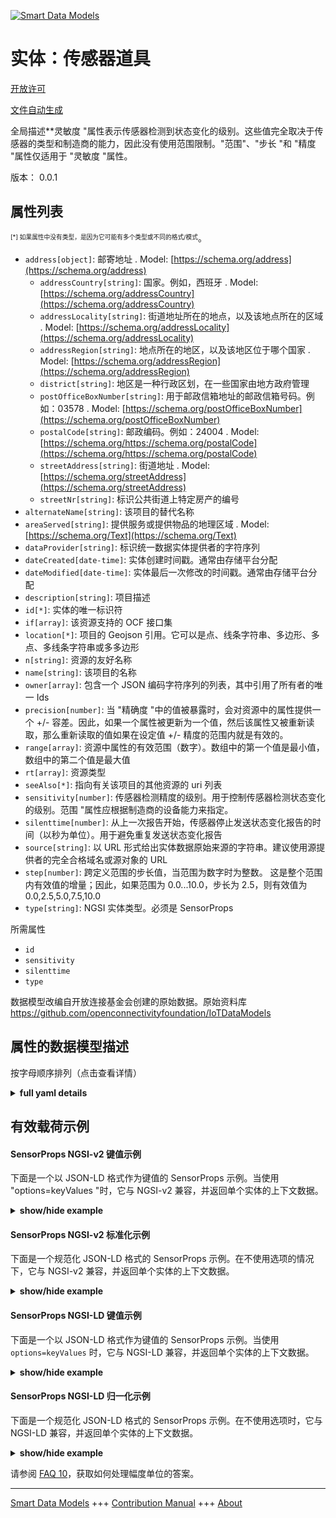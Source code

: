 <!-- 10-Header -->  
[![Smart Data Models](https://smartdatamodels.org/wp-content/uploads/2022/01/SmartDataModels_logo.png "Logo")](https://smartdatamodels.org)  
实体：传感器道具  
========<!-- /10-Header -->  
<!-- 15-License -->  
[开放许可](https://github.com/smart-data-models//dataModel.OCF/blob/master/SensorProps/LICENSE.md)  
[文件自动生成](https://docs.google.com/presentation/d/e/2PACX-1vTs-Ng5dIAwkg91oTTUdt8ua7woBXhPnwavZ0FxgR8BsAI_Ek3C5q97Nd94HS8KhP-r_quD4H0fgyt3/pub?start=false&loop=false&delayms=3000#slide=id.gb715ace035_0_60)  
<!-- /15-License -->  
<!-- 20-Description -->  
全局描述**灵敏度 "属性表示传感器检测到状态变化的级别。这些值完全取决于传感器的类型和制造商的能力，因此没有使用范围限制。"范围"、"步长 "和 "精度 "属性仅适用于 "灵敏度 "属性。  
版本： 0.0.1  
<!-- /20-Description -->  
<!-- 30-PropertiesList -->  

## 属性列表  

<sup><sub>[*] 如果属性中没有类型，是因为它可能有多个类型或不同的格式/模式</sub></sup>。  
- `address[object]`: 邮寄地址  . Model: [https://schema.org/address](https://schema.org/address)	- `addressCountry[string]`: 国家。例如，西班牙  . Model: [https://schema.org/addressCountry](https://schema.org/addressCountry)  
	- `addressLocality[string]`: 街道地址所在的地点，以及该地点所在的区域  . Model: [https://schema.org/addressLocality](https://schema.org/addressLocality)  
	- `addressRegion[string]`: 地点所在的地区，以及该地区位于哪个国家  . Model: [https://schema.org/addressRegion](https://schema.org/addressRegion)  
	- `district[string]`: 地区是一种行政区划，在一些国家由地方政府管理    
	- `postOfficeBoxNumber[string]`: 用于邮政信箱地址的邮政信箱号码。例如：03578  . Model: [https://schema.org/postOfficeBoxNumber](https://schema.org/postOfficeBoxNumber)  
	- `postalCode[string]`: 邮政编码。例如：24004  . Model: [https://schema.org/https://schema.org/postalCode](https://schema.org/https://schema.org/postalCode)  
	- `streetAddress[string]`: 街道地址  . Model: [https://schema.org/streetAddress](https://schema.org/streetAddress)  
	- `streetNr[string]`: 标识公共街道上特定房产的编号    
- `alternateName[string]`: 该项目的替代名称  - `areaServed[string]`: 提供服务或提供物品的地理区域  . Model: [https://schema.org/Text](https://schema.org/Text)- `dataProvider[string]`: 标识统一数据实体提供者的字符序列  - `dateCreated[date-time]`: 实体创建时间戳。通常由存储平台分配  - `dateModified[date-time]`: 实体最后一次修改的时间戳。通常由存储平台分配  - `description[string]`: 项目描述  - `id[*]`: 实体的唯一标识符  - `if[array]`: 该资源支持的 OCF 接口集  - `location[*]`: 项目的 Geojson 引用。它可以是点、线条字符串、多边形、多点、多线条字符串或多多边形  - `n[string]`: 资源的友好名称  - `name[string]`: 该项目的名称  - `owner[array]`: 包含一个 JSON 编码字符序列的列表，其中引用了所有者的唯一 Ids  - `precision[number]`: 当 "精确度 "中的值被暴露时，会对资源中的属性提供一个 +/- 容差。因此，如果一个属性被更新为一个值，然后该属性又被重新读取，那么重新读取的值如果在设定值 +/- 精度的范围内就是有效的。  - `range[array]`: 资源中属性的有效范围（数字）。数组中的第一个值是最小值，数组中的第二个值是最大值  - `rt[array]`: 资源类型  - `seeAlso[*]`: 指向有关该项目的其他资源的 uri 列表  - `sensitivity[number]`: 传感器检测精度的级别。用于控制传感器检测状态变化的级别。范围 "属性应根据制造商的设备能力来指定。  - `silenttime[number]`: 从上一次报告开始，传感器停止发送状态变化报告的时间（以秒为单位）。用于避免重复发送状态变化报告  - `source[string]`: 以 URL 形式给出实体数据原始来源的字符串。建议使用源提供者的完全合格域名或源对象的 URL  - `step[number]`: 跨定义范围的步长值，当范围为数字时为整数。  这是整个范围内有效值的增量；因此，如果范围为 0.0...10.0，步长为 2.5，则有效值为 0.0,2.5,5.0,7.5,10.0  - `type[string]`: NGSI 实体类型。必须是 SensorProps  <!-- /30-PropertiesList -->  
<!-- 35-RequiredProperties -->  
所需属性  
- `id`  - `sensitivity`  - `silenttime`  - `type`  <!-- /35-RequiredProperties -->  
<!-- 40-RequiredProperties -->  
数据模型改编自开放连接基金会创建的原始数据。原始资料库 https://github.com/openconnectivityfoundation/IoTDataModels  
<!-- /40-RequiredProperties -->  
<!-- 50-DataModelHeader -->  
## 属性的数据模型描述  
按字母顺序排列（点击查看详情）  
<!-- /50-DataModelHeader -->  
<!-- 60-ModelYaml -->  
<details><summary><strong>full yaml details</strong></summary>    
```yaml  
SensorProps:    
  description: 'This Resource describes the properties which guide the reporting of a state change of a Sensor.The Property ''silenttime'' represents the period after which a state change report was sent where the Sensor state change is not reported.The Property ''sensitivity'' represents the level at which the sensor detects a state change.These values are completely dependent on the type of Sensor and the manufacturer capability, so no range restrictions are used.The Properties ''range'', ''step'' and ''precision'' are only applied to the ''sensitivity'' Property.'    
  properties:    
    address:    
      description: The mailing address    
      properties:    
        addressCountry:    
          description: 'The country. For example, Spain'    
          type: string    
          x-ngsi:    
            model: https://schema.org/addressCountry    
            type: Property    
        addressLocality:    
          description: 'The locality in which the street address is, and which is in the region'    
          type: string    
          x-ngsi:    
            model: https://schema.org/addressLocality    
            type: Property    
        addressRegion:    
          description: 'The region in which the locality is, and which is in the country'    
          type: string    
          x-ngsi:    
            model: https://schema.org/addressRegion    
            type: Property    
        district:    
          description: 'A district is a type of administrative division that, in some countries, is managed by the local government'    
          type: string    
          x-ngsi:    
            type: Property    
        postOfficeBoxNumber:    
          description: 'The post office box number for PO box addresses. For example, 03578'    
          type: string    
          x-ngsi:    
            model: https://schema.org/postOfficeBoxNumber    
            type: Property    
        postalCode:    
          description: 'The postal code. For example, 24004'    
          type: string    
          x-ngsi:    
            model: https://schema.org/https://schema.org/postalCode    
            type: Property    
        streetAddress:    
          description: The street address    
          type: string    
          x-ngsi:    
            model: https://schema.org/streetAddress    
            type: Property    
        streetNr:    
          description: Number identifying a specific property on a public street    
          type: string    
          x-ngsi:    
            type: Property    
      type: object    
      x-ngsi:    
        model: https://schema.org/address    
        type: Property    
    alternateName:    
      description: An alternative name for this item    
      type: string    
      x-ngsi:    
        type: Property    
    areaServed:    
      description: The geographic area where a service or offered item is provided    
      type: string    
      x-ngsi:    
        model: https://schema.org/Text    
        type: Property    
    dataProvider:    
      description: A sequence of characters identifying the provider of the harmonised data entity    
      type: string    
      x-ngsi:    
        type: Property    
    dateCreated:    
      description: Entity creation timestamp. This will usually be allocated by the storage platform    
      format: date-time    
      type: string    
      x-ngsi:    
        type: Property    
    dateModified:    
      description: Timestamp of the last modification of the entity. This will usually be allocated by the storage platform    
      format: date-time    
      type: string    
      x-ngsi:    
        type: Property    
    description:    
      description: A description of this item    
      type: string    
      x-ngsi:    
        type: Property    
    id:    
      anyOf:    
        - description: Identifier format of any NGSI entity    
          maxLength: 256    
          minLength: 1    
          pattern: ^[\w\-\.\{\}\$\+\*\[\]`|~^@!,:\\]+$    
          type: string    
          x-ngsi:    
            type: Property    
        - description: Identifier format of any NGSI entity    
          format: uri    
          type: string    
          x-ngsi:    
            type: Property    
      description: Unique identifier of the entity    
      x-ngsi:    
        type: Property    
    if:    
      description: The OCF Interface set supported by this Resource    
      items:    
        enum:    
          - oic.if.rw    
          - oic.if.baseline    
        type: string    
      minItems: 2    
      readOnly: true    
      type: array    
      uniqueItems: true    
      x-ngsi:    
        type: Property    
    location:    
      description: 'Geojson reference to the item. It can be Point, LineString, Polygon, MultiPoint, MultiLineString or MultiPolygon'    
      oneOf:    
        - description: Geojson reference to the item. Point    
          properties:    
            bbox:    
              items:    
                type: number    
              minItems: 4    
              type: array    
            coordinates:    
              items:    
                type: number    
              minItems: 2    
              type: array    
            type:    
              enum:    
                - Point    
              type: string    
          required:    
            - type    
            - coordinates    
          title: GeoJSON Point    
          type: object    
          x-ngsi:    
            type: GeoProperty    
        - description: Geojson reference to the item. LineString    
          properties:    
            bbox:    
              items:    
                type: number    
              minItems: 4    
              type: array    
            coordinates:    
              items:    
                items:    
                  type: number    
                minItems: 2    
                type: array    
              minItems: 2    
              type: array    
            type:    
              enum:    
                - LineString    
              type: string    
          required:    
            - type    
            - coordinates    
          title: GeoJSON LineString    
          type: object    
          x-ngsi:    
            type: GeoProperty    
        - description: Geojson reference to the item. Polygon    
          properties:    
            bbox:    
              items:    
                type: number    
              minItems: 4    
              type: array    
            coordinates:    
              items:    
                items:    
                  items:    
                    type: number    
                  minItems: 2    
                  type: array    
                minItems: 4    
                type: array    
              type: array    
            type:    
              enum:    
                - Polygon    
              type: string    
          required:    
            - type    
            - coordinates    
          title: GeoJSON Polygon    
          type: object    
          x-ngsi:    
            type: GeoProperty    
        - description: Geojson reference to the item. MultiPoint    
          properties:    
            bbox:    
              items:    
                type: number    
              minItems: 4    
              type: array    
            coordinates:    
              items:    
                items:    
                  type: number    
                minItems: 2    
                type: array    
              type: array    
            type:    
              enum:    
                - MultiPoint    
              type: string    
          required:    
            - type    
            - coordinates    
          title: GeoJSON MultiPoint    
          type: object    
          x-ngsi:    
            type: GeoProperty    
        - description: Geojson reference to the item. MultiLineString    
          properties:    
            bbox:    
              items:    
                type: number    
              minItems: 4    
              type: array    
            coordinates:    
              items:    
                items:    
                  items:    
                    type: number    
                  minItems: 2    
                  type: array    
                minItems: 2    
                type: array    
              type: array    
            type:    
              enum:    
                - MultiLineString    
              type: string    
          required:    
            - type    
            - coordinates    
          title: GeoJSON MultiLineString    
          type: object    
          x-ngsi:    
            type: GeoProperty    
        - description: Geojson reference to the item. MultiLineString    
          properties:    
            bbox:    
              items:    
                type: number    
              minItems: 4    
              type: array    
            coordinates:    
              items:    
                items:    
                  items:    
                    items:    
                      type: number    
                    minItems: 2    
                    type: array    
                  minItems: 4    
                  type: array    
                type: array    
              type: array    
            type:    
              enum:    
                - MultiPolygon    
              type: string    
          required:    
            - type    
            - coordinates    
          title: GeoJSON MultiPolygon    
          type: object    
          x-ngsi:    
            type: GeoProperty    
      x-ngsi:    
        type: GeoProperty    
    n:    
      description: Friendly name of the Resource    
      maxLength: 64    
      readOnly: true    
      type: string    
      x-ngsi:    
        type: Property    
    name:    
      description: The name of this item    
      type: string    
      x-ngsi:    
        type: Property    
    owner:    
      description: A List containing a JSON encoded sequence of characters referencing the unique Ids of the owner(s)    
      items:    
        anyOf:    
          - description: Identifier format of any NGSI entity    
            maxLength: 256    
            minLength: 1    
            pattern: ^[\w\-\.\{\}\$\+\*\[\]`|~^@!,:\\]+$    
            type: string    
            x-ngsi:    
              type: Property    
          - description: Identifier format of any NGSI entity    
            format: uri    
            type: string    
            x-ngsi:    
              type: Property    
        description: Unique identifier of the entity    
        x-ngsi:    
          type: Property    
      type: array    
      x-ngsi:    
        type: Property    
    precision:    
      description: 'When exposed the value in ''precision'' provides a +/- tolerance against the Properties in the Resource. Thus if a Property is UPDATED to a value and that Property then RETRIEVED, the RETRIEVED value is valid if in the range of the set value +/- precision'    
      readOnly: true    
      type: number    
      x-ngsi:    
        type: Property    
    range:    
      description: 'The valid range for the Property in the Resource as a number. The first value in the array is the minimum value, the second value in the array is the maximum value'    
      items:    
        type: number    
      maxItems: 2    
      minItems: 2    
      readOnly: true    
      type: array    
      x-ngsi:    
        type: Property    
    rt:    
      description: The Resource Type    
      items:    
        enum:    
          - oic.r.sensor.props    
        maxLength: 64    
        type: string    
      minItems: 1    
      readOnly: true    
      type: array    
      uniqueItems: true    
      x-ngsi:    
        type: Property    
    seeAlso:    
      description: list of uri pointing to additional resources about the item    
      oneOf:    
        - items:    
            format: uri    
            type: string    
          minItems: 1    
          type: array    
        - format: uri    
          type: string    
      x-ngsi:    
        type: Property    
    sensitivity:    
      description: The level of the detection accuracy of the Sensor. This is used to control the level at which the Sensor detects a state change. The 'range' Property should be specified per manufacturer device capabilities    
      type: number    
      x-ngsi:    
        type: Property    
    silenttime:    
      description: The time in seconds from the previous report that the Sensor restrains from sending a state change. This is used to avoid repeated state change reports    
      type: number    
      x-ngsi:    
        type: Property    
    source:    
      description: 'A sequence of characters giving the original source of the entity data as a URL. Recommended to be the fully qualified domain name of the source provider, or the URL to the source object'    
      type: string    
      x-ngsi:    
        type: Property    
    step:    
      description: 'Step value across the defined range an integer when the range is a number.  This is the increment for valid values across the range; so if range is 0.0..10.0 and step is 2.5 then valid values are 0.0,2.5,5.0,7.5,10.0'    
      readOnly: true    
      type: number    
      x-ngsi:    
        type: Property    
    type:    
      description: NGSI entity type. It has to be SensorProps    
      enum:    
        - SensorProps    
      type: string    
      x-ngsi:    
        type: Property    
  required:    
    - silenttime    
    - sensitivity    
    - id    
    - type    
  type: object    
  x-derived-from: https://raw.githubusercontent.com/openconnectivityfoundation/IoTDataModels/master/SensorPropsResURI.swagger.json    
  x-disclaimer: 'Redistribution and use in source and binary forms, with or without modification, are permitted  provided that the license conditions are met. Copyleft (c) 2022 Contributors to Smart Data Models Program'    
  x-license-url: https://github.com/smart-data-models/dataModel.OCF/blob/master/SensorProps/LICENSE.md    
  x-model-schema: https://smart-data-models.github.io/dataModel.OCF/SensorProps/schema.json    
  x-model-tags: OCF    
  x-version: 0.0.1    
```  
</details>    
<!-- /60-ModelYaml -->  
<!-- 70-MiddleNotes -->  
<!-- /70-MiddleNotes -->  
<!-- 80-Examples -->  
## 有效载荷示例  
#### SensorProps NGSI-v2 键值示例  
下面是一个以 JSON-LD 格式作为键值的 SensorProps 示例。当使用 "options=keyValues "时，它与 NGSI-v2 兼容，并返回单个实体的上下文数据。  
<details><summary><strong>show/hide example</strong></summary>    
```json  
{  
    "id": "urn:ngsi-ld:SensorProps:id:YESK:52293597",  
    "dateCreated": "1983-01-30T05:35:37Z",  
    "dateModified": "1981-06-21T03:52:14Z",  
    "source": "Air present skin away rule. Pa",  
    "name": "Democratic blue",  
    "alternateName": "Short until wait. Attention friend data within. Student draw this leave back.",  
    "description": "Life scene discuss choice officer customer little force. Rule significant business foot speech. Agree final happen similar.",  
    "dataProvider": "Lose they weight growth certain financial. Only effect born explain too western tree. Song great theory evening. Prove stay toward improve also happy catch.",  
    "owner": [  
        "urn:ngsi-ld:SensorProps:items:RRQL:54909527",  
        "urn:ngsi-ld:SensorProps:items:RAJU:77143332"  
    ],  
    "seeAlso": [  
        "urn:ngsi-ld:SensorProps:items:JMLR:39881665"  
    ],  
    "location": {  
        "type": "Point",  
        "coordinates": [  
            -70.014934,  
            3.829985  
        ]  
    },  
    "address": {  
        "streetAddress": "Learn hospital newspaper ahead music agreement bed nation. Drop sort cultural success star idea that say.",  
        "addressLocality": "Edge woman maintain woman visit product. Really capital color group memory. Adm",  
        "addressRegion": "The probably skin about continue field grow. Hand sense compare director already education. Ask night course.",  
        "addressCountry": "Federal young walk baby hair. Foot pressure th",  
        "postalCode": "Democratic game community law listen couple. ",  
        "postOfficeBoxNumber": "Unit lose action over national. Already kind system treat.",  
        "streetNr": "Build total appear staff health consider nearly. Name sure ",  
        "district": "Garden central agreement form foreign charge. Student everything such TV."  
    },  
    "areaServed": "Some various early place. Into surface any which responsibility record different along. Well standard",  
    "rt": [  
        "oic.r.sensor.props"  
    ],  
    "silenttime": 864,  
    "sensitivity": 117.8,  
    "n": "Quite wid",  
    "range": [  
        802.9,  
        881.6  
    ],  
    "step": 817.8,  
    "precision": 303.4,  
    "if": [  
        "oic.if.rw",  
        "oic.if.baseline"  
    ],  
    "type": "SensorProps"  
}  
```  
</details>  
#### SensorProps NGSI-v2 标准化示例  
下面是一个规范化 JSON-LD 格式的 SensorProps 示例。在不使用选项的情况下，它与 NGSI-v2 兼容，并返回单个实体的上下文数据。  
<details><summary><strong>show/hide example</strong></summary>    
```json  
{  
    "id": "urn:ngsi-ld:SensorProps:id:YESK:52293597",  
    "dateCreated": {  
        "type": "DateTime",  
        "value": "1983-01-30T05:35:37Z"  
    },  
    "dateModified": {  
        "type": "DateTime",  
        "value": "1981-06-21T03:52:14Z"  
    },  
    "source": {  
        "type": "Text",  
        "value": "Air present skin away rule. Pa"  
    },  
    "name": {  
        "type": "Text",  
        "value": "Democratic blue"  
    },  
    "alternateName": {  
        "type": "Text",  
        "value": "Short until wait. Attention friend data within. Student draw this leave back."  
    },  
    "description": {  
        "type": "Text",  
        "value": "Life scene discuss choice officer customer little force. Rule significant business foot speech. Agree final happen similar."  
    },  
    "dataProvider": {  
        "type": "Text",  
        "value": "Lose they weight growth certain financial. Only effect born explain too western tree. Song great theory evening. Prove stay toward improve also happy catch."  
    },  
    "owner": {  
        "type": "StructuredValue",  
        "value": [  
            "urn:ngsi-ld:SensorProps:items:RRQL:54909527",  
            "urn:ngsi-ld:SensorProps:items:RAJU:77143332"  
        ]  
    },  
    "seeAlso": {  
        "type": "StructuredValue",  
        "value": [  
            "urn:ngsi-ld:SensorProps:items:JMLR:39881665"  
        ]  
    },  
    "location": {  
        "type": "geo:json",  
        "value": {  
            "type": "Point",  
            "coordinates": [  
                -70.014934,  
                3.829985  
            ]  
        }  
    },  
    "address": {  
        "type": "StructuredValue",  
        "value": {  
            "streetAddress": "Learn hospital newspaper ahead music agreement bed nation. Drop sort cultural success star idea that say.",  
            "addressLocality": "Edge woman maintain woman visit product. Really capital color group memory. Adm",  
            "addressRegion": "The probably skin about continue field grow. Hand sense compare director already education. Ask night course.",  
            "addressCountry": "Federal young walk baby hair. Foot pressure th",  
            "postalCode": "Democratic game community law listen couple. ",  
            "postOfficeBoxNumber": "Unit lose action over national. Already kind system treat.",  
            "streetNr": "Build total appear staff health consider nearly. Name sure ",  
            "district": "Garden central agreement form foreign charge. Student everything such TV."  
        }  
    },  
    "areaServed": {  
        "type": "Text",  
        "value": "Some various early place. Into surface any which responsibility record different along. Well standard"  
    },  
    "rt": {  
        "type": "StructuredValue",  
        "value": [  
            "oic.r.sensor.props"  
        ]  
    },  
    "silenttime": {  
        "type": "Number",  
        "value": 864  
    },  
    "sensitivity": {  
        "type": "Number",  
        "value": 117.8  
    },  
    "n": {  
        "type": "Text",  
        "value": "Quite wid"  
    },  
    "range": {  
        "type": "StructuredValue",  
        "value": [  
            802.9,  
            881.6  
        ]  
    },  
    "step": {  
        "type": "Number",  
        "value": 817.8  
    },  
    "precision": {  
        "type": "Number",  
        "value": 303.4  
    },  
    "if": {  
        "type": "StructuredValue",  
        "value": [  
            "oic.if.rw",  
            "oic.if.baseline"  
        ]  
    },  
    "type": "SensorProps"  
}  
```  
</details>  
#### SensorProps NGSI-LD 键值示例  
下面是一个以 JSON-LD 格式作为键值的 SensorProps 示例。当使用 `options=keyValues` 时，它与 NGSI-LD 兼容，并返回单个实体的上下文数据。  
<details><summary><strong>show/hide example</strong></summary>    
```json  
{  
    "id": "urn:ngsi-ld:SensorProps:id:YESK:52293597",  
    "dateCreated": "1983-01-30T05:35:37Z",  
    "dateModified": "1981-06-21T03:52:14Z",  
    "source": "Air present skin away rule. Pa",  
    "name": "Democratic blue",  
    "alternateName": "Short until wait. Attention friend data within. Student draw this leave back.",  
    "description": "Life scene discuss choice officer customer little force. Rule significant business foot speech. Agree final happen similar.",  
    "dataProvider": "Lose they weight growth certain financial. Only effect born explain too western tree. Song great theory evening. Prove stay toward improve also happy catch.",  
    "owner": [  
        "urn:ngsi-ld:SensorProps:items:RRQL:54909527",  
        "urn:ngsi-ld:SensorProps:items:RAJU:77143332"  
    ],  
    "seeAlso": [  
        "urn:ngsi-ld:SensorProps:items:JMLR:39881665"  
    ],  
    "location": {  
        "type": "Point",  
        "coordinates": [  
            -70.014934,  
            3.829985  
        ]  
    },  
    "address": {  
        "streetAddress": "Learn hospital newspaper ahead music agreement bed nation. Drop sort cultural success star idea that say.",  
        "addressLocality": "Edge woman maintain woman visit product. Really capital color group memory. Adm",  
        "addressRegion": "The probably skin about continue field grow. Hand sense compare director already education. Ask night course.",  
        "addressCountry": "Federal young walk baby hair. Foot pressure th",  
        "postalCode": "Democratic game community law listen couple. ",  
        "postOfficeBoxNumber": "Unit lose action over national. Already kind system treat.",  
        "streetNr": "Build total appear staff health consider nearly. Name sure ",  
        "district": "Garden central agreement form foreign charge. Student everything such TV."  
    },  
    "areaServed": "Some various early place. Into surface any which responsibility record different along. Well standard",  
    "rt": [  
        "oic.r.sensor.props"  
    ],  
    "silenttime": 864,  
    "sensitivity": 117.8,  
    "n": "Quite wid",  
    "range": [  
        802.9,  
        881.6  
    ],  
    "step": 817.8,  
    "precision": 303.4,  
    "if": [  
        "oic.if.rw",  
        "oic.if.baseline"  
    ],  
    "type": "SensorProps",  
    "@context": [  
        "https://smartdatamodels.org/context.jsonld"  
    ]  
}  
```  
</details>  
#### SensorProps NGSI-LD 归一化示例  
下面是一个规范化 JSON-LD 格式的 SensorProps 示例。在不使用选项时，它与 NGSI-LD 兼容，并返回单个实体的上下文数据。  
<details><summary><strong>show/hide example</strong></summary>    
```json  
{  
    "id": "urn:ngsi-ld:SensorProps:id:YESK:52293597",  
    "dateCreated": {  
        "type": "Property",  
        "value": {  
            "@type": "DateTime",  
            "@value": "1983-01-30T05:35:37Z"  
        }  
    },  
    "dateModified": {  
        "type": "Property",  
        "value": {  
            "@type": "DateTime",  
            "@value": "1981-06-21T03:52:14Z"  
        }  
    },  
    "source": {  
        "type": "Property",  
        "value": "Air present skin away rule. Pa"  
    },  
    "name": {  
        "type": "Property",  
        "value": "Democratic blue"  
    },  
    "alternateName": {  
        "type": "Property",  
        "value": "Short until wait. Attention friend data within. Student draw this leave back."  
    },  
    "description": {  
        "type": "Property",  
        "value": "Life scene discuss choice officer customer little force. Rule significant business foot speech. Agree final happen similar."  
    },  
    "dataProvider": {  
        "type": "Property",  
        "value": "Lose they weight growth certain financial. Only effect born explain too western tree. Song great theory evening. Prove stay toward improve also happy catch."  
    },  
    "owner": {  
        "type": "Property",  
        "value": [  
            "urn:ngsi-ld:SensorProps:items:RRQL:54909527",  
            "urn:ngsi-ld:SensorProps:items:RAJU:77143332"  
        ]  
    },  
    "seeAlso": {  
        "type": "Property",  
        "value": [  
            "urn:ngsi-ld:SensorProps:items:JMLR:39881665"  
        ]  
    },  
    "location": {  
        "type": "GeoProperty",  
        "value": {  
            "type": "Point",  
            "coordinates": [  
                -70.014934,  
                3.829985  
            ]  
        }  
    },  
    "address": {  
        "type": "Property",  
        "value": {  
            "streetAddress": "Learn hospital newspaper ahead music agreement bed nation. Drop sort cultural success star idea that say.",  
            "addressLocality": "Edge woman maintain woman visit product. Really capital color group memory. Adm",  
            "addressRegion": "The probably skin about continue field grow. Hand sense compare director already education. Ask night course.",  
            "addressCountry": "Federal young walk baby hair. Foot pressure th",  
            "postalCode": "Democratic game community law listen couple. ",  
            "postOfficeBoxNumber": "Unit lose action over national. Already kind system treat.",  
            "streetNr": "Build total appear staff health consider nearly. Name sure ",  
            "district": "Garden central agreement form foreign charge. Student everything such TV."  
        }  
    },  
    "areaServed": {  
        "type": "Property",  
        "value": "Some various early place. Into surface any which responsibility record different along. Well standard"  
    },  
    "rt": {  
        "type": "Property",  
        "value": [  
            "oic.r.sensor.props"  
        ]  
    },  
    "silenttime": {  
        "type": "Property",  
        "value": 864  
    },  
    "sensitivity": {  
        "type": "Property",  
        "value": 117.8  
    },  
    "n": {  
        "type": "Property",  
        "value": "Quite wid"  
    },  
    "range": {  
        "type": "Property",  
        "value": [  
            802.9,  
            881.6  
        ]  
    },  
    "step": {  
        "type": "Property",  
        "value": 817.8  
    },  
    "precision": {  
        "type": "Property",  
        "value": 303.4  
    },  
    "if": {  
        "type": "Property",  
        "value": [  
            "oic.if.rw",  
            "oic.if.baseline"  
        ]  
    },  
    "type": "SensorProps",  
    "@context": [  
        "https://smartdatamodels.org/context.jsonld"  
    ]  
}  
```  
</details><!-- /80-Examples -->  
<!-- 90-FooterNotes -->  
<!-- /90-FooterNotes -->  
<!-- 95-Units -->  
请参阅 [FAQ 10](https://smartdatamodels.org/index.php/faqs/)，获取如何处理幅度单位的答案。  
<!-- /95-Units -->  
<!-- 97-LastFooter -->  
---  
[Smart Data Models](https://smartdatamodels.org) +++ [Contribution Manual](https://bit.ly/contribution_manual) +++ [About](https://bit.ly/Introduction_SDM)<!-- /97-LastFooter -->  
